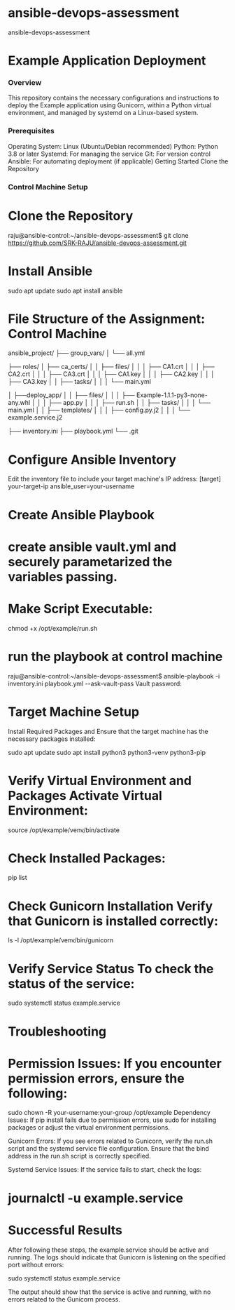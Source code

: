# ansible-devops-assessment
ansible-devops-assessment
# Example Application Deployment
### Overview
This repository contains the necessary configurations and instructions to deploy the Example application using Gunicorn, within a Python virtual environment, and managed by systemd on a Linux-based system.

### Prerequisites
Operating System: Linux (Ubuntu/Debian recommended)
Python: Python 3.8 or later
Systemd: For managing the service
Git: For version control
Ansible: For automating deployment (if applicable)
Getting Started
Clone the Repository

### Control Machine Setup

# Clone the Repository
raju@ansible-control:~/ansible-devops-assessment$ git clone https://github.com/SRK-RAJU/ansible-devops-assessment.git
# Install Ansible
sudo apt update
sudo apt install ansible

# File Structure of the Assignment: Control Machine

ansible_project/
├── group_vars/
│   └── all.yml

├── roles/
│   ├── ca_certs/
│   │   ├── files/
│   │   │   ├── CA1.crt
│   │   │   ├── CA2.crt
│   │   │   ├── CA3.crt
│   │   │   ├── CA1.key
│   │   │   ├── CA2.key
│   │   │   ├── CA3.key
│   │   ├── tasks/
│   │   │   └── main.yml

│   ├──deploy_app/
│   │   ├── files/
│   │   │   ├── Example-1.1.1-py3-none-any.whl
│   │   │   ├── app.py
│   │   │   ├── run.sh
│   │   ├── tasks/
│   │   │   └── main.yml
│   │   ├── templates/
│   │   │   ├── config.py.j2
│   │   │   └── example.service.j2

├── inventory.ini
├── playbook.yml
└── .git
# Configure Ansible Inventory
Edit the inventory file to include your target machine's IP address:
[target]
your-target-ip ansible_user=your-username
# Create Ansible Playbook
# create ansible vault.yml and securely parametarized the variables passing.
# Make Script Executable:
chmod +x /opt/example/run.sh

# run the playbook at control machine 

raju@ansible-control:~/ansible-devops-assessment$ ansible-playbook -i inventory.ini playbook.yml --ask-vault-pass 
Vault password:


# Target Machine Setup
Install Required Packages and Ensure that the target machine has the necessary packages installed:

sudo apt update
sudo apt install python3 python3-venv python3-pip

# Verify Virtual Environment and Packages Activate Virtual Environment:
source /opt/example/venv/bin/activate
# Check Installed Packages:
pip list

# Check Gunicorn Installation Verify that Gunicorn is installed correctly:

ls -l /opt/example/venv/bin/gunicorn

# Verify Service Status To check the status of the service:

sudo systemctl status example.service

# Troubleshooting
# Permission Issues: If you encounter permission errors, ensure the following:

sudo chown -R your-username:your-group /opt/example
Dependency Issues: If pip install fails due to permission errors, use sudo for installing packages or adjust the virtual environment permissions.

Gunicorn Errors: If you see errors related to Gunicorn, verify the run.sh script and the systemd service file configuration. Ensure that the bind address in the run.sh script is correctly specified.

Systemd Service Issues: If the service fails to start, check the logs:

# journalctl -u example.service

# Successful Results
After following these steps, the example.service should be active and running. The logs should indicate that Gunicorn is listening on the specified port without errors:

sudo systemctl status example.service

The output should show that the service is active and running, with no errors related to the Gunicorn process.
